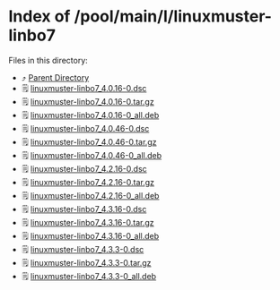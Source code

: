 
# Index of /pool/main/l/linuxmuster-linbo7
Files in this directory:
- ⤴ [Parent Directory](../)
- 🗒 [linuxmuster-linbo7_4.0.16-0.dsc](linuxmuster-linbo7_4.0.16-0.dsc)
- 🗒 [linuxmuster-linbo7_4.0.16-0.tar.gz](linuxmuster-linbo7_4.0.16-0.tar.gz)
- 🗒 [linuxmuster-linbo7_4.0.16-0_all.deb](linuxmuster-linbo7_4.0.16-0_all.deb)
- 🗒 [linuxmuster-linbo7_4.0.46-0.dsc](linuxmuster-linbo7_4.0.46-0.dsc)
- 🗒 [linuxmuster-linbo7_4.0.46-0.tar.gz](linuxmuster-linbo7_4.0.46-0.tar.gz)
- 🗒 [linuxmuster-linbo7_4.0.46-0_all.deb](linuxmuster-linbo7_4.0.46-0_all.deb)
- 🗒 [linuxmuster-linbo7_4.2.16-0.dsc](linuxmuster-linbo7_4.2.16-0.dsc)
- 🗒 [linuxmuster-linbo7_4.2.16-0.tar.gz](linuxmuster-linbo7_4.2.16-0.tar.gz)
- 🗒 [linuxmuster-linbo7_4.2.16-0_all.deb](linuxmuster-linbo7_4.2.16-0_all.deb)
- 🗒 [linuxmuster-linbo7_4.3.16-0.dsc](linuxmuster-linbo7_4.3.16-0.dsc)
- 🗒 [linuxmuster-linbo7_4.3.16-0.tar.gz](linuxmuster-linbo7_4.3.16-0.tar.gz)
- 🗒 [linuxmuster-linbo7_4.3.16-0_all.deb](linuxmuster-linbo7_4.3.16-0_all.deb)
- 🗒 [linuxmuster-linbo7_4.3.3-0.dsc](linuxmuster-linbo7_4.3.3-0.dsc)
- 🗒 [linuxmuster-linbo7_4.3.3-0.tar.gz](linuxmuster-linbo7_4.3.3-0.tar.gz)
- 🗒 [linuxmuster-linbo7_4.3.3-0_all.deb](linuxmuster-linbo7_4.3.3-0_all.deb)
